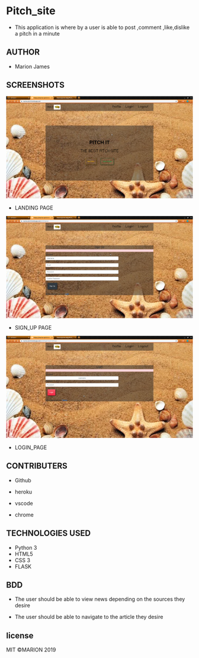 # Pitch_site

- This application is where by a user is able to post ,comment ,like,dislike a  pitch in a minute

## AUTHOR

- Marion James

## SCREENSHOTS

![LANDING PAGE](https://github.com/Marionjames-ally/Pitch_site/blob/master/app/static/pics/save.png?raw=true)
- LANDING PAGE

![SIGN_UP PAGE](https://github.com/Marionjames-ally/Pitch_site/blob/master/app/static/pics/sign.png?raw=true)
- SIGN_UP PAGE

![LOGIN_PAGE](https://github.com/Marionjames-ally/Pitch_site/blob/master/app/static/pics/login.png?raw=true)
- LOGIN_PAGE

## CONTRIBUTERS

- Github

- heroku

- vscode

- chrome

## TECHNOLOGIES USED

- Python 3
- HTML5
- CSS 3
- FLASK

## BDD

- The user should be able to view news depending on the sources they desire

- The user should be able to navigate to the article they desire

## license

MIT &copy;MARION 2019

